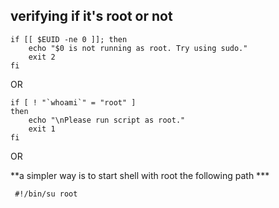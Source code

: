 ## verifying if it's root or not

```
if [[ $EUID -ne 0 ]]; then
    echo "$0 is not running as root. Try using sudo."
    exit 2
fi
```

OR 

```
if [ ! "`whoami`" = "root" ]
then
    echo "\nPlease run script as root."
    exit 1
fi
```

OR

**a simpler way is to start shell with root the following path ***
```
 #!/bin/su root
```

